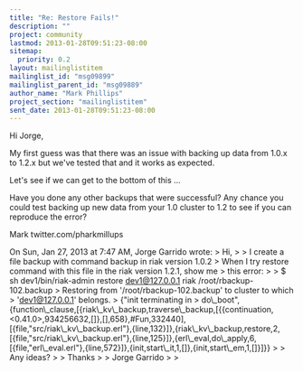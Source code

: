 ```yaml
---
title: "Re: Restore Fails!"
description: ""
project: community
lastmod: 2013-01-28T09:51:23-08:00
sitemap:
  priority: 0.2
layout: mailinglistitem
mailinglist_id: "msg09899"
mailinglist_parent_id: "msg09889"
author_name: "Mark Phillips"
project_section: "mailinglistitem"
sent_date: 2013-01-28T09:51:23-08:00
---
```



Hi Jorge,

My first guess was that there was an issue with backing up data from
1.0.x to 1.2.x but we've tested that and it works as expected.

Let's see if we can get to the bottom of this ...

Have you done any other backups that were successful? Any chance you
could test backing up new data from your 1.0 cluster to 1.2 to see if
you can reproduce the error?

Mark
twitter.com/pharkmillups

On Sun, Jan 27, 2013 at 7:47 AM, Jorge Garrido
 wrote:
&gt; Hi,
&gt;
&gt; I create a file backup with command backup in riak version 1.0.2
&gt; When I try restore command with this file in the riak version 1.2.1, show me 
&gt; this error:
&gt;
&gt; $ sh dev1/bin/riak-admin restore dev1@127.0.0.1 riak /root/rbackup-102.backup
&gt; Restoring from '/root/rbackup-102.backup' to cluster to which 
&gt; 'dev1@127.0.0.1' belongs.
&gt; {"init terminating in 
&gt; do\\_boot",{function\\_clause,[{riak\\_kv\\_backup,traverse\\_backup,[{{continuation,&lt;0.41.0&gt;,934256632,[]},[],658},#Fun,332440],[{file,"src/riak\\_kv\\_backup.erl"},{line,132}]},{riak\\_kv\\_backup,restore,2,[{file,"src/riak\\_kv\\_backup.erl"},{line,125}]},{erl\\_eval,do\\_apply,6,[{file,"erl\\_eval.erl"},{line,572}]},{init,start\\_it,1,[]},{init,start\\_em,1,[]}]}}
&gt;
&gt; Any ideas?
&gt;
&gt; Thanks
&gt;
&gt; Jorge Garrido
&gt;
&gt;

